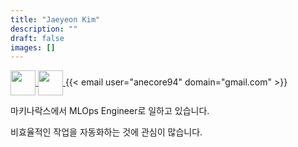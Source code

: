 ```yaml
---
title: "Jaeyeon Kim"
description: ""
draft: false
images: []
---
```


<p>
  <a href=https://github.com/anencore94 target="_blank">
    <img align="center" width="40" height="40" src="https://github.githubassets.com/images/modules/logos_page/GitHub-Mark.png">
  </a>
  <a href=https://www.linkedin.com/in/anencore94/ target="_blank">
    <img align="center" width="40" height="40" src="https://content.linkedin.com/content/dam/me/business/en-us/amp/brand-site/v2/bg/LI-Bug.svg.original.svg">
  </a>
  {{< email user="anecore94" domain="gmail.com" >}}
</p>

마키나락스에서 MLOps Engineer로 일하고 있습니다.

비효율적인 작업을 자동화하는 것에 관심이 많습니다.
